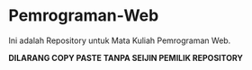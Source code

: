 # Pemrograman-Web
Ini adalah Repository untuk Mata Kuliah Pemrograman Web.

**DILARANG COPY PASTE TANPA SEIJIN PEMILIK REPOSITORY**
